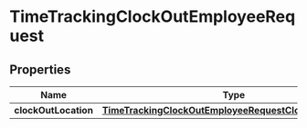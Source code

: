 

# TimeTrackingClockOutEmployeeRequest


## Properties

| Name | Type | Description | Notes |
|------------ | ------------- | ------------- | -------------|
|**clockOutLocation** | [**TimeTrackingClockOutEmployeeRequestClockOutLocation**](TimeTrackingClockOutEmployeeRequestClockOutLocation.md) |  |  [optional] |




